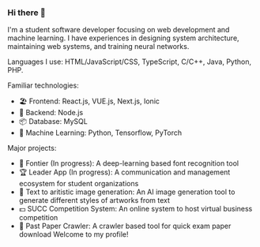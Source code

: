 ### Hi there 👋

I'm a student software developer focusing on web development and machine learning. I have experiences in designing system architecture, maintaining web systems, and training neural networks.

Languages I use: HTML/JavaScript/CSS, TypeScript, C/C++, Java, Python, PHP.

Familiar technologies:
- 🏖 Frontend: React.js, VUE.js, Next.js, Ionic
- 🚧 Backend: Node.js
- 📦 Database: MySQL
- 🌋 Machine Learning: Python, Tensorflow, PyTorch

Major projects:
- 🔡 Fontier (In progress): A deep-learning based font recognition tool
- 🏆 Leader App (In progress): A communication and management ecosystem for student organizations
- 🎨 Text to aritistic image generation: An AI image generation tool to generate different styles of artworks from text
- 💵 SUCC Competition System: An online system to host virtual business competition
- 📝 Past Paper Crawler: A crawler based tool for quick exam paper download
Welcome to my profile!
